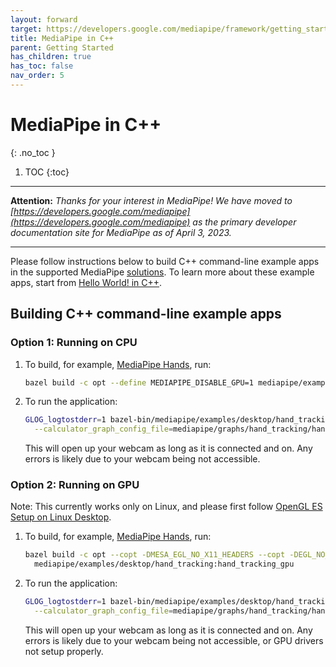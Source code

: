 ```yaml
---
layout: forward
target: https://developers.google.com/mediapipe/framework/getting_started/cpp
title: MediaPipe in C++
parent: Getting Started
has_children: true
has_toc: false
nav_order: 5
---
```


# MediaPipe in C++
{: .no_toc }

1. TOC
{:toc}
---

**Attention:** *Thanks for your interest in MediaPipe! We have moved to
[https://developers.google.com/mediapipe](https://developers.google.com/mediapipe)
as the primary developer documentation site for MediaPipe as of April 3, 2023.*

----

Please follow instructions below to build C++ command-line example apps in the
supported MediaPipe [solutions](../solutions/solutions.md). To learn more about
these example apps, start from [Hello World! in C++](./hello_world_cpp.md).

## Building C++ command-line example apps

### Option 1: Running on CPU

1.  To build, for example, [MediaPipe Hands](../solutions/hands.md), run:

    ```bash
    bazel build -c opt --define MEDIAPIPE_DISABLE_GPU=1 mediapipe/examples/desktop/hand_tracking:hand_tracking_cpu
    ```

2.  To run the application:

    ```bash
    GLOG_logtostderr=1 bazel-bin/mediapipe/examples/desktop/hand_tracking/hand_tracking_cpu \
      --calculator_graph_config_file=mediapipe/graphs/hand_tracking/hand_tracking_desktop_live.pbtxt
    ```

    This will open up your webcam as long as it is connected and on. Any errors
    is likely due to your webcam being not accessible.

### Option 2: Running on GPU

Note: This currently works only on Linux, and please first follow
[OpenGL ES Setup on Linux Desktop](./gpu_support.md#opengl-es-setup-on-linux-desktop).

1.  To build, for example, [MediaPipe Hands](../solutions/hands.md), run:

    ```bash
    bazel build -c opt --copt -DMESA_EGL_NO_X11_HEADERS --copt -DEGL_NO_X11 \
      mediapipe/examples/desktop/hand_tracking:hand_tracking_gpu
    ```

2.  To run the application:

    ```bash
    GLOG_logtostderr=1 bazel-bin/mediapipe/examples/desktop/hand_tracking/hand_tracking_gpu \
      --calculator_graph_config_file=mediapipe/graphs/hand_tracking/hand_tracking_desktop_live_gpu.pbtxt
    ```

    This will open up your webcam as long as it is connected and on. Any errors
    is likely due to your webcam being not accessible, or GPU drivers not setup
    properly.
